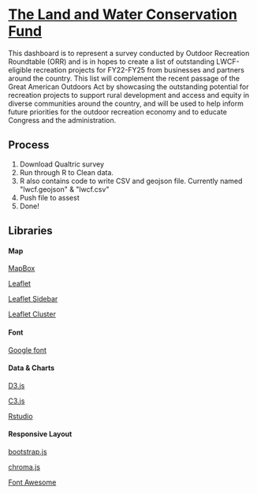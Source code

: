 # [The Land and Water Conservation Fund](https://loweas.github.io/lwcf/)
This dashboard is to represent a survey conducted by Outdoor Recreation Roundtable (ORR) and is in hopes to create a list of outstanding LWCF-eligible recreation projects for FY22-FY25 from businesses and partners around the country. This list will complement the recent passage of the Great American Outdoors Act by showcasing the outstanding potential for recreation projects to support rural development and access and equity in diverse communities around the country, and will be used to help inform future priorities for the outdoor recreation economy and to educate Congress and the administration.

## Process
1. Download Qualtric survey
2. Run through R to Clean data.
3. R also contains code to write CSV and geojson file. Currently named "lwcf.geojson" & "lwcf.csv"
4. Push file to assest
5. Done!

## Libraries
#### Map
[MapBox](www.mapbox.com)

[Leaflet](https://leafletjs.com/)

[Leaflet Sidebar](https://github.com/Turbo87/leaflet-sidebar)

[Leaflet Cluster](https://github.com/Leaflet/Leaflet.markercluster)

#### Font
[Google font](https://fonts.google.com/)

#### Data & Charts
[D3.js](https://d3js.org/)

[C3.js](https://c3js.org/)

[Rstudio](https://rstudio.com/)

#### Responsive Layout
[bootstrap.js](https://getbootstrap.com/)

[chroma.js](https://gka.github.io/chroma.js/)

[Font Awesome](https://fontawesome.com/)

